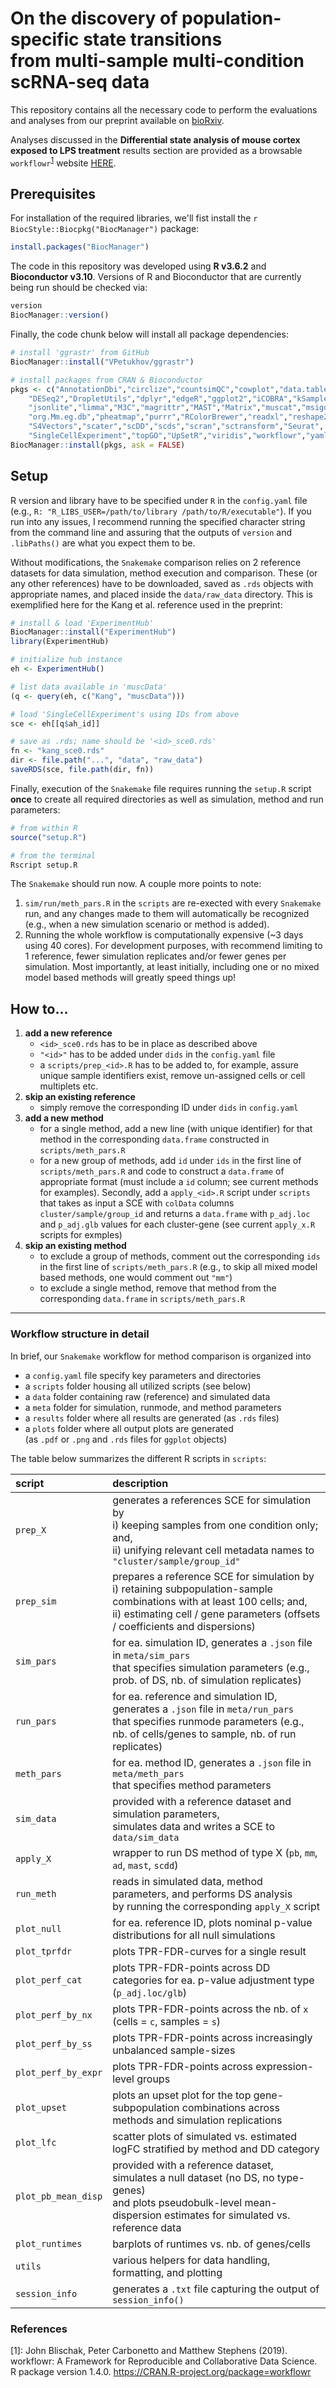 # On the discovery of population-specific state transitions <br> from multi-sample multi-condition scRNA-seq data

This repository contains all the necessary code to perform the evaluations and analyses from our preprint available on [bioRxiv](https://www.biorxiv.org/content/10.1101/713412v1).

Analyses discussed in the **Differential state analysis of mouse cortex exposed to LPS treatment** results section are provided as a browsable `workflowr`<sup>[1](#f1)</sup> website [HERE](http://htmlpreview.github.io/?https://github.com/HelenaLC/muscat-comparison/blob/master/MAGL/docs/index.html).

## Prerequisites

For installation of the required libraries, we'll fist install the `r BiocStyle::Biocpkg("BiocManager")` package:

```r
install.packages("BiocManager")
```

The code in this repository was developed using **R v3.6.2** and **Bioconductor v3.10**. Versions of R and Bioconductor that are currently being run should be checked via:

```r
version
BiocManager::version()
```

Finally, the code chunk below will install all package dependencies:

```r
# install 'ggrastr' from GitHub
BiocManager::install("VPetukhov/ggrastr")

# install packages from CRAN & Bioconductor
pkgs <- c("AnnotationDbi","circlize","countsimQC","cowplot","data.table",
    "DESeq2","DropletUtils","dplyr","edgeR","ggplot2","iCOBRA","kSamples",
    "jsonlite","limma","M3C","magrittr","MAST","Matrix","muscat","msigdbr",
    "org.Mm.eg.db","pheatmap","purrr","RColorBrewer","readxl","reshape2",
    "S4Vectors","scater","scDD","scds","scran","sctransform","Seurat",
    "SingleCellExperiment","topGO","UpSetR","viridis","workflowr","yaml")
BiocManager::install(pkgs, ask = FALSE)
```

## Setup

R version and library have to be specified under `R` in the `config.yaml` file (e.g., `R: "R_LIBS_USER=/path/to/library /path/to/R/executable"`). If you run into any issues, I recommend running the specified character string from the command line and assuring that the outputs of `version` and `.libPaths()` are what you expect them to be.

Without modifications, the `Snakemake` comparison relies on 2 reference datasets for data simulation, method execution and comparison. These (or any other references) have to be downloaded, saved as `.rds` objects with appropriate names, and placed inside the `data/raw_data` directory. This is exemplified here for the Kang et al. reference used in the preprint:

```r
# install & load 'ExperimentHub'
BiocManager::install("ExperimentHub")
library(ExperimentHub)

# initialize hub instance
eh <- ExperimentHub()

# list data available in 'muscData'
(q <- query(eh, c("Kang", "muscData")))

# load 'SingleCellExperiment's using IDs from above
sce <- eh[[q$ah_id]]

# save as .rds; name should be '<id>_sce0.rds'
fn <- "kang_sce0.rds"
dir <- file.path("...", "data", "raw_data")
saveRDS(sce, file.path(dir, fn))
```

Finally, execution of the `Snakemake` file requires running the `setup.R` script **once** to create all required directories as well as simulation, method and run parameters:

```r
# from within R
source("setup.R")

# from the terminal
Rscript setup.R
```

The `Snakemake` should run now. A couple more points to note:

1. `sim/run/meth_pars.R` in the `scripts` are re-exected with every `Snakemake` run, and any changes made to them will automatically be recognized (e.g., when a new simulation scenario or method is added).
1. Running the whole workflow is computationally expensive (~3 days using 40 cores). For development purposes, with recommend limiting to 1 reference, fewer simulation replicates and/or fewer genes per simulation. Most importantly, at least initially, including one or no mixed model based methods will greatly speed things up!

## How to...

1. **add a new reference**
    * `<id>_sce0.rds` has to be in place as described above
    * `"<id>"` has to be added under `dids` in the `config.yaml` file
    * a `scripts/prep_<id>.R` has to be added to, for example, assure unique sample identifiers exist, remove un-assigned cells or cell multiplets etc.
1. **skip an existing reference**
    * simply remove the corresponding ID under `dids` in `config.yaml`
1. **add a new method**
    * for a single method, add a new line (with unique identifier) for that method in the corresponding `data.frame` constructed in `scripts/meth_pars.R`
    * for a new group of methods, add `id` under `ids` in the first line of `scripts/meth_pars.R` and code to construct a `data.frame` of appropriate format (must include a `id` column; see current methods for examples). Secondly, add a `apply_<id>.R` script under `scripts` that takes as input a SCE with `colData` columns `cluster/sample/group_id` and returns a `data.frame` with `p_adj.loc` and `p_adj.glb` values for each cluster-gene (see current `apply_x.R` scripts for exmples)
1. **skip an existing method**
    * to exclude a group of methods, comment out the corresponding `ids` in the first line of `scripts/meth_pars.R` (e.g., to skip all mixed model based methods, one would comment out `"mm"`)
    * to exclude a single method, remove that method from the corresponding `data.frame` in `scripts/meth_pars.R`

***

### Workflow structure in detail

In brief, our `Snakemake` workflow for method comparison is organized into

- a `config.yaml` file specify key parameters and directories
- a `scripts` folder housing all utilized scripts (see below)
- a `data` folder containing raw (reference) and simulated data
- a `meta` folder for simulation, runmode, and method parameters
- a `results` folder where all results are generated (as `.rds` files)
- a `plots` folder where all output plots are generated  
(as `.pdf` or `.png` and `.rds` files for `ggplot` objects)

The table below summarizes the different R scripts in `scripts`:

script      | description 
:-----------|:-----------------------------------------------
`prep_X`    | generates a references SCE for simulation by<br>i) keeping samples from one condition only; and,<br>ii) unifying relevant cell metadata names to `"cluster/sample/group_id"`
`prep_sim` | prepares a reference SCE for simulation by<br>i) retaining subpopulation-sample combinations with at least 100 cells; and,<br>ii) estimating cell / gene parameters (offsets / coefficients and dispersions)
`sim_pars`  | for ea. simulation ID, generates a `.json` file in `meta/sim_pars`<br>that specifies simulation parameters (e.g., prob. of DS, nb. of simulation replicates)
`run_pars`  | for ea. reference and simulation ID, generates a `.json` file in `meta/run_pars`<br>that specifies runmode parameters (e.g., nb. of cells/genes to sample, nb. of run replicates) 
`meth_pars` | for ea. method ID, generates a `.json` file in `meta/meth_pars`<br>that specifies method parameters
`sim_data`  | provided with a reference dataset and simulation parameters,<br>simulates data and writes a SCE to `data/sim_data`
`apply_X`   | wrapper to run DS method of type X (`pb`, `mm`, `ad`, `mast`, `scdd`)
`run_meth`  | reads in simulated data, method parameters, and performs DS analysis<br>by running the corresponding `apply_X` script
`plot_null` | for ea. reference ID, plots nominal p-value distributions for all null simulations
`plot_tprfdr`       | plots TPR-FDR-curves for a single result
`plot_perf_cat`     | plots TPR-FDR-points across DD categories for ea. p-value adjustment type (`p_adj.loc/glb`)
`plot_perf_by_nx`   | plots TPR-FDR-points across the nb. of `x` (cells = `c`, samples = `s`)
`plot_perf_by_ss`   | plots TPR-FDR-points across increasingly unbalanced sample-sizes
`plot_perf_by_expr` | plots TPR-FDR-points across expression-level groups
`plot_upset`        | plots an upset plot for the top gene-subpopulation combinations across methods and simulation replications
`plot_lfc`          | scatter plots of simulated vs. estimated logFC stratified by method and DD category
`plot_pb_mean_disp` | provided with a reference dataset, simulates a null dataset (no DS, no type-genes)<br>and plots pseudobulk-level mean-dispersion estimates for simulated vs. reference data
`plot_runtimes`     | barplots of runtimes vs. nb. of genes/cells
`utils`     | various helpers for data handling, formatting, and plotting
`session_info` | generates a `.txt` file capturing the output of `session_info()`

### References

<a name="f1">[1]</a>:
John Blischak, Peter Carbonetto and Matthew Stephens (2019).  
workflowr: A Framework for Reproducible and Collaborative Data Science.  
R package version 1.4.0. https://CRAN.R-project.org/package=workflowr